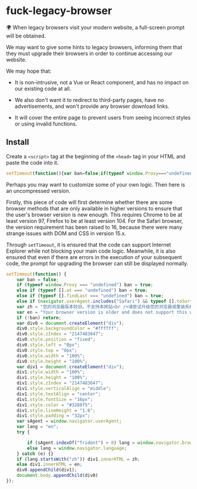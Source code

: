 # fuck-legacy-browser
🌍 When legacy browsers visit your modern website, a full-screen prompt will be obtained.

We may want to give some hints to legacy browsers, informing them that they must upgrade their browsers in order to continue accessing our website.

We may hope that:

- It is non-intrusive, not a Vue or React component, and has no impact on our existing code at all.

- We also don't want it to redirect to third-party pages, have no advertisements, and won't provide any browser download links.

- It will cover the entire page to prevent users from seeing incorrect styles or using invalid functions. 

## Install

Create a `<script>` tag at the beginning of the `<head>` tag in your HTML and paste the code into it.

```js
setTimeout(function(){var ban=false;if(typeof window.Proxy==="undefined")ban=true;else if(typeof[].at==="undefined")ban=true;else if(typeof[].findLast==="undefined")ban=true;else if(navigator.userAgent.includes("Safari")&&typeof[].toSorted==="undefined")ban=true;var zh="您的浏览器版本较旧，不支持本网站<br />请尝试升级您的浏览器或重装系统";var en="Your browser version is older and does not support this website <br/> Please try to upgrade your browser or operating system.";if(!ban)return;var div0=document.createElement("div");div0.style.backgroundColor="#ffffff";div0.style.zIndex="2147483647";div0.style.position="fixed";div0.style.left="0px";div0.style.top="0px";div0.style.width="100%";div0.style.height="100%";var div1=document.createElement("div");div1.style.width="100%";div1.style.height="100%";div1.style.zIndex="2147483647";div1.style.verticalAlign="middle";div1.style.textAlign="center";div1.style.fontSize="16px";div1.style.color="#3288f5";div1.style.lineHeight="1.6";div1.style.padding="32px";var sAgent=window.navigator.userAgent;var lang="en";try{if(sAgent.indexOf("Trident")>0)lang=window.navigator.browserLanguage;else lang=window.navigator.language}catch(e){}if(lang.startsWith("zh"))div1.innerHTML=zh;else div1.innerHTML=en;div0.appendChild(div1);document.body.appendChild(div0)});
```

Perhaps you may want to customize some of your own logic. Then here is an uncompressed version.

Firstly, this piece of code will first determine whether there are some browser methods that are only available in higher versions to ensure that the user's browser version is new enough. This requires Chrome to be at least version 97, Firefox to be at least version 104. For the Safari browser, the version requirement has been raised to 16, because there were many strange issues with DOM and CSS in version 15.x.

Through `setTimeout`, it is ensured that the code can support Internet Explorer while not blocking your main code logic. Meanwhile, it is also ensured that even if there are errors in the execution of your subsequent code, the prompt for upgrading the browser can still be displayed normally. 

```js
setTimeout(function() {
    var ban = false;
    if (typeof window.Proxy === "undefined") ban = true;
    else if (typeof [].at === "undefined") ban = true;
    else if (typeof [].findLast === "undefined") ban = true;
    else if (navigator.userAgent.includes("Safari") && typeof [].toSorted === "undefined") ban = true;
    var zh = "您的浏览器版本较旧，不支持本网站<br />请尝试升级您的浏览器或重装系统";
    var en = "Your browser version is older and does not support this website <br/> Please try to upgrade your browser or operating system.";
    if (!ban) return;
    var div0 = document.createElement("div");
    div0.style.backgroundColor = "#ffffff";
    div0.style.zIndex = "2147483647";
    div0.style.position = "fixed";
    div0.style.left = "0px";
    div0.style.top = "0px";
    div0.style.width = "100%";
    div0.style.height = "100%";
    var div1 = document.createElement("div");
    div1.style.width = "100%";
    div1.style.height = "100%";
    div1.style.zIndex = "2147483647";
    div1.style.verticalAlign = "middle";
    div1.style.textAlign = "center";
    div1.style.fontSize = "16px";
    div1.style.color = "#3288f5";
    div1.style.lineHeight = "1.6";
    div1.style.padding = "32px";
    var sAgent = window.navigator.userAgent;
    var lang = "en";
    try {

        if (sAgent.indexOf("Trident") > 0) lang = window.navigator.browserLanguage;
        else lang = window.navigator.language;
    } catch (e) {}
    if (lang.startsWith("zh")) div1.innerHTML = zh;
    else div1.innerHTML = en;
    div0.appendChild(div1);
    document.body.appendChild(div0)
});
```
